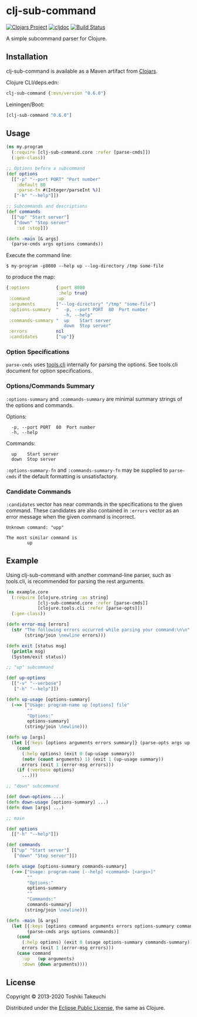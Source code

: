 # clj-sub-command

[![Clojars Project](https://img.shields.io/clojars/v/clj-sub-command.svg)](https://clojars.org/clj-sub-command)
[![cljdoc](https://cljdoc.xyz/badge/clj-sub-command)](https://cljdoc.xyz/jump/release/clj-sub-command)
[![Build Status](https://travis-ci.org/totakke/clj-sub-command.svg?branch=master)](https://travis-ci.org/totakke/clj-sub-command)

A simple subcommand parser for Clojure.

## Installation

clj-sub-command is available as a Maven artifact from [Clojars](https://clojars.org/clj-sub-command).

Clojure CLI/deps.edn:

```clojure
clj-sub-command {:mvn/version "0.6.0"}
```

Leiningen/Boot:

```clojure
[clj-sub-command "0.6.0"]
```

## Usage

```clojure
(ns my.program
  (:require [clj-sub-command.core :refer [parse-cmds]])
  (:gen-class))

;; Options before a subcommand
(def options
  [["-p" "--port PORT" "Port number"
    :default 80
    :parse-fn #(Integer/parseInt %)]
   ["-h" "--help"]])

;; Subcommands and descriptions
(def commands
  [["up" "Start server"]
   ["down" "Stop server"
    :id :stop]])

(defn -main [& args]
  (parse-cmds args options commands))
```

Execute the command line:

```console
$ my-program -p8080 --help up --log-directory /tmp some-file
```

to produce the map:

```clojure
{:options          {:port 8080
                    :help true}
 :command          :up
 :arguments        ["--log-directory" "/tmp" "some-file"]
 :options-summary  "  -p, --port PORT  80  Port number
                      -h, --help"
 :commands-summary "  up    Start server
                      down  Stop server"
 :errors           nil
 :candidates       ["up"]}
```

### Option Specifications

`parse-cmds` uses [tools.cli](https://github.com/clojure/tools.cli) internally
for parsing the options. See tools.cli document for option specifications.

### Options/Commands Summary

`:options-summary` and `:commands-summary` are minimal summary strings of the
options and commands.

Options:

```
  -p, --port PORT  80  Port number
  -h, --help
```

Commands:

```
  up    Start server
  down  Stop server
```

`:options-summary-fn` and `:commands-summary-fn` may be supplied to `parse-cmds`
if the default formatting is unsatisfactory.

### Candidate Commands

`:candidates` vector has near commands in the specifications to the given
command. These candidates are also contained in `:errors` vector as an error
message when the given command is incorrect.

```
Unknown command: "upp"

The most similar command is
        up
```

## Example

Using clj-sub-command with another command-line parser, such as tools.cli, is
recommended for parsing the rest arguments.

```clojure
(ns example.core
  (:require [clojure.string :as string]
            [clj-sub-command.core :refer [parse-cmds]]
            [clojure.tools.cli :refer [parse-opts]])
  (:gen-class))

(defn error-msg [errors]
  (str "The following errors occurred while parsing your command:\n\n"
       (string/join \newline errors)))

(defn exit [status msg]
  (println msg)
  (System/exit status))

;; "up" subcommand

(def up-options
  [["-v" "--verbose"]
   ["-h" "--help"]])

(defn up-usage [options-summary]
  (->> ["Usage: program-name up [options] file"
        ""
        "Options:"
        options-summary]
       (string/join \newline)))

(defn up [args]
  (let [{:keys [options arguments errors summary]} (parse-opts args up-options)]
    (cond
      (:help options) (exit 0 (up-usage summary))
      (not= (count arguments) 1) (exit 1 (up-usage summary))
      errors (exit 1 (error-msg errors)))
    (if (:verbose options)
      ...)))

;; "down" subcommand

(def down-options ...)
(defn down-usage [options-summary] ...)
(defn down [args] ...)

;; main

(def options
  [["-h" "--help"]])

(def commands
  [["up" "Start server"]
   ["down" "Stop server"]])

(defn usage [options-summary commands-summary]
  (->> ["Usage: program-name [--help] <command> [<args>]"
        ""
        "Options:"
        options-summary
        ""
        "Commands:"
        commands-summary]
       (string/join \newline)))

(defn -main [& args]
  (let [{:keys [options command arguments errors options-summary commands-summary]}
        (parse-cmds args options commands)]
    (cond
      (:help options) (exit 0 (usage options-summary commands-summary))
      errors (exit 1 (error-msg errors)))
    (case command
      :up   (up arguments)
      :down (down arguments))))
```

## License

Copyright © 2013-2020 Toshiki Takeuchi

Distributed under the [Eclipse Public License](LICENSE), the same as Clojure.
